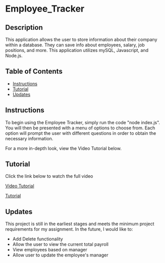 # Employee_Tracker

## Description
This application allows the user to store information about their company within a database. They can save info about employees, salary, job positions, and more. This application utilizes mySQL, Javascript, and Node.js.

## Table of Contents
* [Instructions](#instructions)
* [Tutorial](#tutorial)
* [Updates](#updates)

## Instructions
To begin using the Employee Tracker, simply run the code "node index.js". You will then be presented with a menu of options to choose from. Each option will prompt the user with different questions in order to obtain the necessary information.

For a more in-depth look, view the Video Tutorial below.

## Tutorial

Click the link below to watch the full video

[Video Tutorial](https://drive.google.com/file/d/1aH2PDIrbo3ROCeDd7U3uvtCbSC-_k_S8/view)

[Tutorial](./Assets/Employee_Tracker_Tutorial.gif)

## Updates
This project is still in the earliest stages and meets the minimum project requirements for my assignment. In the future, I would like to:
* Add Delete functionality
* Allow the user to view the current total payroll
* View employees based on manager
* Allow user to update the employee's manager

